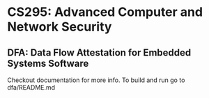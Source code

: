 # CS295: Advanced Computer and Network Security

## DFA: Data Flow Attestation for Embedded Systems Software

Checkout documentation for more info. To build and run go to dfa/README.md
